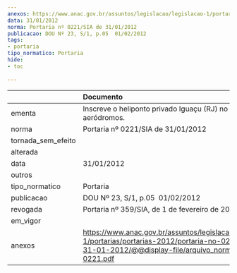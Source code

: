 ```yaml
---
anexos: https://www.anac.gov.br/assuntos/legislacao/legislacao-1/portarias/portarias-2012/portaria-no-0221-sia-de-31-01-2012/@@display-file/arquivo_norma/PA2012-0221.pdf
data: 31/01/2012
norma: Portaria nº 0221/SIA de 31/01/2012
publicacao: DOU Nº 23, S/1, p.05  01/02/2012
tags:
- portaria
tipo_normatico: Portaria
hide: 
- toc 
 
---
```


|                    | Documento                                                                                                                                                         |
|:-------------------|:------------------------------------------------------------------------------------------------------------------------------------------------------------------|
| ementa             | Inscreve o heliponto privado Iguaçu (RJ) no cadastro de aeródromos.                                                                                               |
| norma              | Portaria nº 0221/SIA de 31/01/2012                                                                                                                                |
| tornada_sem_efeito |                                                                                                                                                                   |
| alterada           |                                                                                                                                                                   |
| data               | 31/01/2012                                                                                                                                                        |
| outros             |                                                                                                                                                                   |
| tipo_normatico     | Portaria                                                                                                                                                          |
| publicacao         | DOU Nº 23, S/1, p.05  01/02/2012                                                                                                                                  |
| revogada           | Portaria nº 359/SIA, de 1 de fevereiro de 2018                                                                                                                    |
| em_vigor           |                                                                                                                                                                   |
| anexos             | https://www.anac.gov.br/assuntos/legislacao/legislacao-1/portarias/portarias-2012/portaria-no-0221-sia-de-31-01-2012/@@display-file/arquivo_norma/PA2012-0221.pdf |